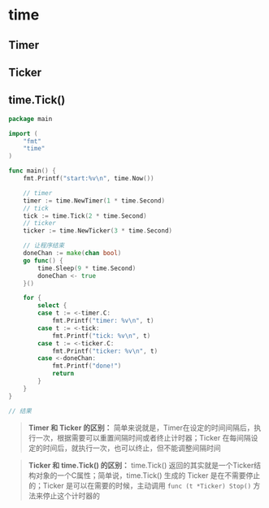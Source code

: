 # time

## Timer

## Ticker

## time.Tick()


```go
package main

import (
	"fmt"
	"time"
)

func main() {
	fmt.Printf("start:%v\n", time.Now())

	// timer
	timer := time.NewTimer(1 * time.Second)
	// tick
	tick := time.Tick(2 * time.Second)
	// ticker
	ticker := time.NewTicker(3 * time.Second)

	// 让程序结束
	doneChan := make(chan bool)
	go func() {
		time.Sleep(9 * time.Second)
		doneChan <- true
	}()

	for {
		select {
		case t := <-timer.C:
			fmt.Printf("timer: %v\n", t)
		case t := <-tick:
			fmt.Printf("tick: %v\n", t)
		case t := <-ticker.C:
			fmt.Printf("ticker: %v\n", t)
		case <-doneChan:
			fmt.Printf("done!")
			return
		}
	}
}

// 结果

```



> **Timer 和 Ticker 的区别：** 简单来说就是，Timer在设定的时间间隔后，执行一次，根据需要可以重置间隔时间或者终止计时器；Ticker 在每间隔设定的时间后，就执行一次，也可以终止，但不能调整间隔时间

> **Ticker 和 time.Tick() 的区别：** time.Tick() 返回的其实就是一个Ticker结构对象的一个C属性；简单说，time.Tick() 生成的 Ticker 是在不需要停止的；Ticker 是可以在需要的时候，主动调用 `func (t *Ticker) Stop()` 方法来停止这个计时器的
